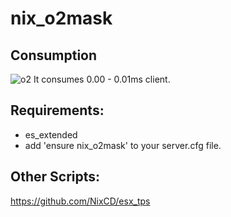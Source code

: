 # nix_o2mask

## Consumption
![o2](https://user-images.githubusercontent.com/93496101/154362865-58ede5d5-b7e8-4c9f-a828-6f3b2cda8ec5.PNG)
It consumes 0.00 - 0.01ms client.

## Requirements:

- es_extended
- add 'ensure nix_o2mask' to your server.cfg file. 

## Other Scripts:
https://github.com/NixCD/esx_tps
